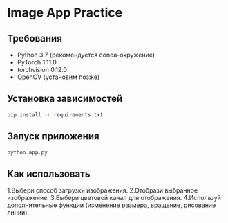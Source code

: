 # Image App Practice

## Требования

- Python 3.7 (рекомендуется conda-окружение)
- PyTorch 1.11.0
- torchvision 0.12.0
- OpenCV (установим позже)

## Установка зависимостей

```bash
pip install -r requirements.txt
```

## Запуск приложения

```bash
python app.py
```

## Как использовать

1.Выбери способ загрузки изображения.
2.Отобрази выбранное изображение.
3.Выбери цветовой канал для отображения.
4.Используй дополнительные функции (изменение размера, вращение, рисование линии).